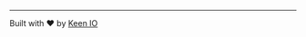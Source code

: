 <div class="container grid grid-simple-col-3">
<div id="chart-01" class="hero starter-chart"></div>
<div id="chart-02" class="starter-chart"></div>
<div id="chart-03" class="starter-chart"></div>
<div id="chart-04" class="starter-chart"></div>
<div id="chart-05" class="starter-chart"></div>
</div>
<div class="container">
<hr>
<p class="small text-muted">Built with &#9829; by <a href="https://keen.io">Keen IO</a></p>
</div>

<!-- Project Analytics -->
<script type="text/javascript" src="./static/js/keen-analytics.js"></script>
<script>
function toggleMenu() {
  const toggleBtn = document.querySelector('.navbar-toggle');

  toggleBtn.addEventListener('click', (e) => {
    let menu;
    if (e.currentTarget.dataset.target) {
      menu = document.querySelector(e.currentTarget.dataset.target);
    }
    if (menu) menu.classList.toggle('collapsed');
  });
}

window.addEventListener('DOMContentLoaded', toggleMenu);
</script>

